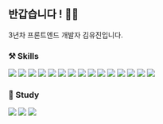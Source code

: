 ## 반갑습니다 ! 👋🏻
3년차 프론트엔드 개발자 김유진입니다.

### ⚒️ Skills 
<img src="https://img.shields.io/badge/JavaScript-F7DF1E?style=for-the-badge&logo=JavaScript&logoColor=white"/>
<img src="https://img.shields.io/badge/React-20232A?style=for-the-badge&logo=react&logoColor=61DAFB"/>
<img src="https://img.shields.io/badge/Vue3-4FC08D?style=for-the-badge&logo=v&logoColor=61DAFB"/>
<img src="https://img.shields.io/badge/jquery-0769AD?style=for-the-badge&logo=jquery&logoColor=white">
<img src="https://img.shields.io/badge/Vite-646CFF?style=for-the-badge&logo=Vite&logoColor=white" />

<img src="https://img.shields.io/badge/Zustand-cccccc?style=for-the-badge&logo=Zustand&logoColor=white">
<img src="https://img.shields.io/badge/Redux-764ABC?style=for-the-badge&logo=redux&logoColor=white">
<img src="https://img.shields.io/badge/React_Query-FF4154?style=for-the-badge&logo=react-query&logoColor=white">


<img src="https://img.shields.io/badge/MSW-ff6933?style=for-the-badge&logo=MSW&logoColor=white">
<img src="https://img.shields.io/badge/Tailwind_CSS-38B2AC?style=for-the-badge&logo=tailwind-css&logoColor=white" />
<img src="https://img.shields.io/badge/Shadcn/Ui-000000?style=for-the-badge&logo=Shadcn&logoColor=white">
<img src="https://img.shields.io/badge/styled--components-DB7093?style=for-the-badge&logo=styledcomponents&logoColor=white" />
<img src="https://img.shields.io/badge/Git-F05032?style=for-the-badge&logo=git&logoColor=white">
<img src="https://img.shields.io/badge/SVN-FFB13B?style=for-the-badge&logo=svn&logoColor=white">
<img src="https://img.shields.io/badge/Figma-F24E1E?style=for-the-badge&logo=figma&logoColor=white">


### 📖 Study
<img src="https://img.shields.io/badge/TypeScript-3178C6?style=for-the-badge&logo=typescript&logoColor=white"/>
<img src="https://img.shields.io/badge/Next.js-000000?style=for-the-badge&logo=nextdotjs&logoColor=white"/>
<img src="https://img.shields.io/badge/Jest-C21325?style=for-the-badge&logo=Jest&logoColor=white">
